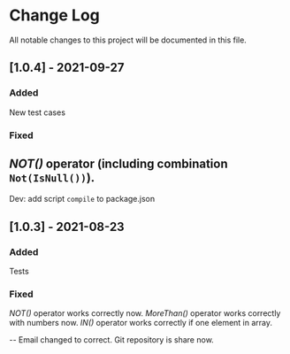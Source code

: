 # Change Log
All notable changes to this project will be documented in this file.

## [1.0.4] - 2021-09-27

### Added
New test cases

### Fixed
*NOT()* operator (including combination `Not(IsNull())`).
--
Dev: add script `compile` to package.json


## [1.0.3] - 2021-08-23

### Added
Tests

### Fixed
*NOT()* operator works correctly now.
*MoreThan()* operator works correctly with numbers now.
*IN()* operator works correctly if one element in array.

--
Email changed to correct.
Git repository is share now.